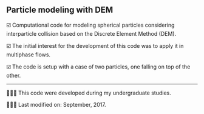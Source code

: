 ## Particle modeling with DEM

☑️ Computational code for modeling spherical particles considering interparticle collision based on the Discrete Element Method (DEM).

☑️ The initial interest for the development of this code was to apply it in multiphase flows.

☑️ The code is setup with a case of two particles, one falling on top of the other.

<hr>

👩🏻‍🎓 This code were developed during my undergraduate studies.

👩🏻‍💻 Last modified on: September, 2017.
